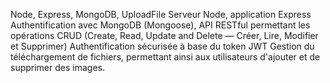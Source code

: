 Node, Express, MongoDB, UploadFile
Serveur Node, application Express
Authentification avec MongoDB (Mongoose), 
API RESTful permettant les opérations CRUD (Create, Read, Update and Delete — Créer, Lire, Modifier et Supprimer)
Authentification sécurisée à base du token JWT
Gestion du téléchargement de fichiers, permettant ainsi aux utilisateurs d'ajouter et de supprimer des images.

